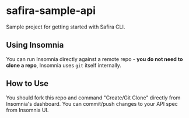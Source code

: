 # safira-sample-api

Sample project for getting started with Safira CLI.

## Using Insomnia

You can run Insomnia directly against a remote repo - **you do not need to clone a repo**, Insomnia uses `git` itself internally.

## How to Use

You should fork this repo and command "Create/Git Clone" directly from Insomnia's dashboard. You can commit/push changes to your API spec from Insomnia UI.
